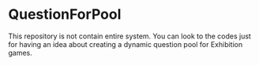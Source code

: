 # QuestionForPool

This repository is not contain entire system. You can look to the codes just for having an idea about creating a dynamic question pool for Exhibition games.
